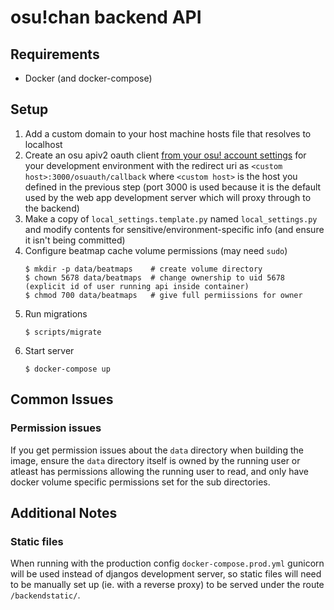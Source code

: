 # osu!chan backend API

## Requirements

- Docker (and docker-compose)

## Setup

1. Add a custom domain to your host machine hosts file that resolves to localhost
2. Create an osu apiv2 oauth client [from your osu! account settings](https://osu.ppy.sh/home/account/edit) for your development environment with the redirect uri as `<custom host>:3000/osuauth/callback` where `<custom host>` is the host you defined in the previous step (port 3000 is used because it is the default used by the web app development server which will proxy through to the backend)
3. Make a copy of `local_settings.template.py` named `local_settings.py` and modify contents for sensitive/environment-specific info (and ensure it isn't being committed)
4. Configure beatmap cache volume permissions (may need `sudo`)
    ```shell
    $ mkdir -p data/beatmaps    # create volume directory
    $ chown 5678 data/beatmaps  # change ownership to uid 5678 (explicit id of user running api inside container)
    $ chmod 700 data/beatmaps   # give full permiissions for owner
    ```
5. Run migrations
    ```shell
    $ scripts/migrate
    ```
6. Start server
    ```shell
    $ docker-compose up
    ```

## Common Issues

### Permission issues

If you get permission issues about the `data` directory when building the image, ensure the `data` directory itself is owned by the running user or atleast has permissions allowing the running user to read, and only have docker volume specific permissions set for the sub directories.


## Additional Notes

### Static files

When running with the production config `docker-compose.prod.yml` gunicorn will be used instead of djangos development server, so static files will need to be manually set up (ie. with a reverse proxy) to be served under the route `/backendstatic/`.
